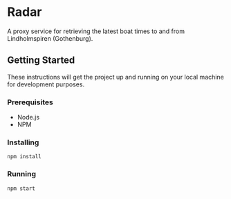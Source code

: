 # Radar
A proxy service for retrieving the latest boat times to and from Lindholmspiren (Gothenburg). 

## Getting Started
These instructions will get the project up and running on your local machine for development purposes.

### Prerequisites
- Node.js
- NPM

### Installing
```
npm install
```

### Running
```
npm start
```
